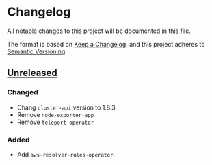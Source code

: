 # Changelog

All notable changes to this project will be documented in this file.

The format is based on [Keep a Changelog](https://keepachangelog.com/en/1.0.0/),
and this project adheres to [Semantic Versioning](https://semver.org/spec/v2.0.0.html).



## [Unreleased]

### Changed

- Chang `cluster-api` version to 1.8.3.
- Remove `node-exporter-app`
- Remove `teleport-operator`

### Added

- Add `aws-resolver-rules-operator`.

[Unreleased]: https://github.com/giantswarm/gcp-app-collection/tree/master
